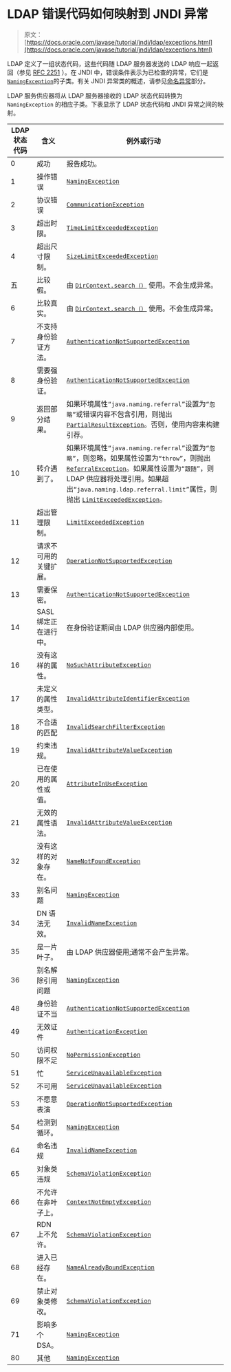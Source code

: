 # LDAP 错误代码如何映射到 JNDI 异常

> 原文： [https://docs.oracle.com/javase/tutorial/jndi/ldap/exceptions.html](https://docs.oracle.com/javase/tutorial/jndi/ldap/exceptions.html)

LDAP 定义了一组状态代码，这些代码随 LDAP 服务器发送的 LDAP 响应一起返回（参见 [RFC 2251](http://www.ietf.org/rfc/rfc2251.txt) ）。在 JNDI 中，错误条件表示为已检查的异常，它们是 [`NamingException`](https://docs.oracle.com/javase/8/docs/api/javax/naming/NamingException.html)的子类。有关 JNDI 异常类的概述，请参见[命名异常](../ops/exception.html)部分。

LDAP 服务供应器将从 LDAP 服务器接收的 LDAP 状态代码转换为 `NamingException` 的相应子类。下表显示了 LDAP 状态代码和 JNDI 异常之间的映射。

| LDAP 状态代码 | 含义 | 例外或行动 |
| --- | --- | --- |
| 0 | 成功 | 报告成功。 |
| 1 | 操作错误 | [`NamingException`](https://docs.oracle.com/javase/8/docs/api/javax/naming/NamingException.html) |
| 2 | 协议错误 | [`CommunicationException`](https://docs.oracle.com/javase/8/docs/api/javax/naming/CommunicationException.html) |
| 3 | 超出时限。 | [`TimeLimitExceededException`](https://docs.oracle.com/javase/8/docs/api/javax/naming/TimeLimitExceededException.html) |
| 4 | 超出尺寸限制。 | [`SizeLimitExceededException`](https://docs.oracle.com/javase/8/docs/api/javax/naming/SizeLimitExceededException.html) |
| 五 | 比较假。 | 由 [`DirContext.search（）`](https://docs.oracle.com/javase/8/docs/api/javax/naming/directory/DirContext.html#search-javax.naming.Name-javax.naming.directory.Attributes-) 使用。不会生成异常。 |
| 6 | 比较真实。 | 由 [`DirContext.search（）`](https://docs.oracle.com/javase/8/docs/api/javax/naming/directory/DirContext.html#search-javax.naming.Name-javax.naming.directory.Attributes-) 使用。不会生成异常。 |
| 7 | 不支持身份验证方法。 | [`AuthenticationNotSupportedException`](https://docs.oracle.com/javase/8/docs/api/javax/naming/AuthenticationNotSupportedException.html) |
| 8 | 需要强身份验证。 | [`AuthenticationNotSupportedException`](https://docs.oracle.com/javase/8/docs/api/javax/naming/AuthenticationNotSupportedException.html) |
| 9 | 返回部分结果。 | 如果环境属性`“java.naming.referral”`设置为`“忽略”`或错误内容不包含引用，则抛出 [`PartialResultException`](https://docs.oracle.com/javase/8/docs/api/javax/naming/PartialResultException.html)。否则，使用内容来构建引荐。 |
| 10 | 转介遇到了。 | 如果环境属性`“java.naming.referral”`设置为`“忽略”`，则忽略。如果属性设置为`“throw”`，则抛出 [`ReferralException`](https://docs.oracle.com/javase/8/docs/api/javax/naming/ReferralException.html)。如果属性设置为`“跟随”`，则 LDAP 供应器将处理引用。如果超出`“java.naming.ldap.referral.limit”`属性，则抛出 [`LimitExceededException`](https://docs.oracle.com/javase/8/docs/api/javax/naming/LimitExceededException.html)。 |
| 11 | 超出管理限制。 | [`LimitExceededException`](https://docs.oracle.com/javase/8/docs/api/javax/naming/LimitExceededException.html) |
| 12 | 请求不可用的关键扩展。 | [`OperationNotSupportedException`](https://docs.oracle.com/javase/8/docs/api/javax/naming/OperationNotSupportedException.html) |
| 13 | 需要保密。 | [`AuthenticationNotSupportedException`](https://docs.oracle.com/javase/8/docs/api/javax/naming/AuthenticationNotSupportedException.html) |
| 14 | SASL 绑定正在进行中。 | 在身份验证期间由 LDAP 供应器内部使用。 |
| 16 | 没有这样的属性。 | [`NoSuchAttributeException`](https://docs.oracle.com/javase/8/docs/api/javax/naming/directory/NoSuchAttributeException.html) |
| 17 | 未定义的属性类型。 | [`InvalidAttributeIdentifierException`](https://docs.oracle.com/javase/8/docs/api/javax/naming/directory/InvalidAttributeIdentifierException.html) |
| 18 | 不合适的匹配 | [`InvalidSearchFilterException`](https://docs.oracle.com/javase/8/docs/api/javax/naming/directory/InvalidSearchFilterException.html) |
| 19 | 约束违规。 | [`InvalidAttributeValueException`](https://docs.oracle.com/javase/8/docs/api/javax/naming/directory/InvalidAttributeValueException.html) |
| 20 | 已在使用的属性或值。 | [`AttributeInUseException`](https://docs.oracle.com/javase/8/docs/api/javax/naming/directory/AttributeInUseException.html) |
| 21 | 无效的属性语法。 | [`InvalidAttributeValueException`](https://docs.oracle.com/javase/8/docs/api/javax/naming/directory/InvalidAttributeValueException.html) |
| 32 | 没有这样的对象存在。 | [`NameNotFoundException`](https://docs.oracle.com/javase/8/docs/api/javax/naming/NameNotFoundException.html) |
| 33 | 别名问题 | [`NamingException`](https://docs.oracle.com/javase/8/docs/api/javax/naming/NamingException.html) |
| 34 | DN 语法无效。 | [`InvalidNameException`](https://docs.oracle.com/javase/8/docs/api/javax/naming/InvalidNameException.html) |
| 35 | 是一片叶子。 | 由 LDAP 供应器使用;通常不会产生异常。 |
| 36 | 别名解除引用问题 | [`NamingException`](https://docs.oracle.com/javase/8/docs/api/javax/naming/NamingException.html) |
| 48 | 身份验证不当 | [`AuthenticationNotSupportedException`](https://docs.oracle.com/javase/8/docs/api/javax/naming/AuthenticationNotSupportedException.html) |
| 49 | 无效证件 | [`AuthenticationException`](https://docs.oracle.com/javase/8/docs/api/javax/naming/AuthenticationException.html) |
| 50 | 访问权限不足 | [`NoPermissionException`](https://docs.oracle.com/javase/8/docs/api/javax/naming/NoPermissionException.html) |
| 51 | 忙 | [`ServiceUnavailableException`](https://docs.oracle.com/javase/8/docs/api/javax/naming/ServiceUnavailableException.html) |
| 52 | 不可用 | [`ServiceUnavailableException`](https://docs.oracle.com/javase/8/docs/api/javax/naming/ServiceUnavailableException.html) |
| 53 | 不愿意表演 | [`OperationNotSupportedException`](https://docs.oracle.com/javase/8/docs/api/javax/naming/OperationNotSupportedException.html) |
| 54 | 检测到循环。 | [`NamingException`](https://docs.oracle.com/javase/8/docs/api/javax/naming/NamingException.html) |
| 64 | 命名违规 | [`InvalidNameException`](https://docs.oracle.com/javase/8/docs/api/javax/naming/InvalidNameException.html) |
| 65 | 对象类违规 | [`SchemaViolationException`](https://docs.oracle.com/javase/8/docs/api/javax/naming/directory/SchemaViolationException.html) |
| 66 | 不允许在非叶子上。 | [`ContextNotEmptyException`](https://docs.oracle.com/javase/8/docs/api/javax/naming/ContextNotEmptyException.html) |
| 67 | RDN 上不允许。 | [`SchemaViolationException`](https://docs.oracle.com/javase/8/docs/api/javax/naming/directory/SchemaViolationException.html) |
| 68 | 进入已经存在。 | [`NameAlreadyBoundException`](https://docs.oracle.com/javase/8/docs/api/javax/naming/NameAlreadyBoundException.html) |
| 69 | 禁止对象类修改。 | [`SchemaViolationException`](https://docs.oracle.com/javase/8/docs/api/javax/naming/directory/SchemaViolationException.html) |
| 71 | 影响多个 DSA。 | [`NamingException`](https://docs.oracle.com/javase/8/docs/api/javax/naming/NamingException.html) |
| 80 | 其他 | [`NamingException`](https://docs.oracle.com/javase/8/docs/api/javax/naming/NamingException.html) |